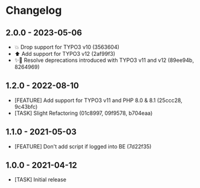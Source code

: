 # Changelog

## 2.0.0 - 2023-05-06

- 💥 Drop support for TYPO3 v10 (3563604)
- ⬆ Add support for TYPO3 v12 (2af99f3)
- ✨🐛 Resolve deprecations introduced with TYPO3 v11 and v12 (89ee94b, 8264969)

## 1.2.0 - 2022-08-10

- [FEATURE] Add support for TYPO3 v11 and PHP 8.0 & 8.1 (25ccc28, 9c43bfc)
- [TASK] Slight Refactoring (01c8997, 09f9578, b704eaa)

## 1.1.0 - 2021-05-03

- [FEATURE] Don't add script if logged into BE (7d22f35)

## 1.0.0 - 2021-04-12

- [TASK] Initial release
